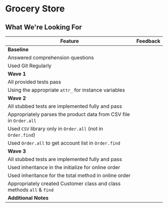 # Grocery Store
## What We're Looking For

|  Feature 	|   Feedback|
|---	|---	|
|  **Baseline** |   |
|   Answered comprehension questions	|   	|
|   Used Git Regularly	|   	|
|  **Wave 1** |   |
|   All provided tests pass | |
|   Using the appropriate `attr_` for instance variables |    |
|  **Wave 2** |   |
|   All stubbed tests are implemented fully and pass | |
|   Appropriately parses the product data from CSV file in `Order.all` |  |
|   Used `CSV` library only in `Order.all` (not in `Order.find`) |   |
|   Used `Order.all` to get account list in `Order.find`	|   	|
|  **Wave 3** |   |
|   All stubbed tests are implemented fully and pass |  |
|   Used inheritance in the initialize for online order |   	|
|   Used inheritance for the total method in online order |  |
|   Appropriately created Customer class and class methods `all` & `find` |  |
|   **Additional Notes**	|   	|
